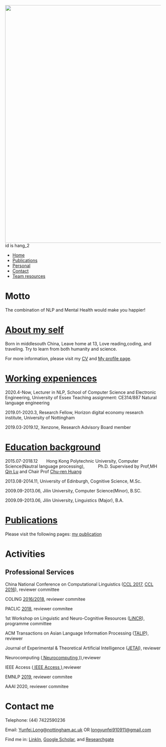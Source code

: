 <img src="http://yunfeilongpoly.github.io/IMG_4496.jpg" widht="1024" height="768"/>
<div id="time1"> id is hang_2 </div>
<script>            
setInterval("document.getElementById('time1').innerHTML = new Date().toLocaleString();", 1000);
</script>

<nav class="navbar navbar-inverse navbar-fixed-top">
    <div id="navbar" class="collapse navbar-collapse">
      <ul class="nav navbar-nav">
        <li class="active"><a href="index.html">Home</a></li>
        <li><a href="publications.html">Publications</a></li>     
        <li><a href="personalprofile.html">Personal</a></li> 
        <li><a href="index.html">Contact</a></li>  
        <li><a href="Team_resource.html">Team resources</a></li>  
      </ul>
  </div>
</nav>

<h1> Motto </h1>
The combination of NLP and Mental Health would make you happier! 

<h1><a href="personalprofile.html">About my self</a></h1>
Born in middlesouth China, Leave home at 13, Love reading,coding, and traveling. Try to learn from both humanity and science.

For more information, please visit my <a href="https://github.com/yunfeilongpoly/yunfeilongpoly.github.io/blob/master/Research%20CV%20YUNFEI%20LONG%20201910.pdf">CV</a> and <a href="personalprofile.html">My profile page</a>. 

<h1> <a href="personalprofile.html">Working expeniences</a></h1>
2020.4-Now,            Lecturer in NLP, School of Computer Science and Electronic Engineering, University of Essex
                       Teaching assignment: CE314/887 Natural language engineering 


2019.01-2020.3,        Research Fellow, Horizon digital economy research institute, University of Nottingham 

2019.03-2019.12,         Xenzone, Research Advisory Board member

<h1> <a href="personalprofile.html">Education background</a></h1>

2015.07-2018.12	        Hong Kong Polytechnic University,	Computer Science(Nautral language processing),	            Ph.D.       Supervised by Prof,MH <a href="http://www4.comp.polyu.edu.hk/~csluqin/">Qin Lu</a> and Chair Prof <a href="http://www.cbs.polyu.edu.hk/staff-en/churen-huang.php?&output=p">Chu-ren Huang</a> 

2013.08-2014.11, 	University of Edinburgh,	            Cognitive Science,	            M.Sc.

2009.09-2013.06, 	Jilin University,                     Computer Science(Minor),	         B.SC.

2009.09-2013.06, 	Jilin University,	                    Linguistics (Major),              B.A. 


<h1><a href="publications.html">Publications</a></h1>
Please visit the following pages: <a href="publications.html">my publication</a>

<h1>Activities</h1>
<h2>Professional Services</h2>
China National Conference on Computational Linguistics (<a href="http://www.cips-cl.org/static/CCL2017/callfor.html">CCL 2017</a>, <a href="http://www.cips-cl.org/static/CCL2016/en/index.html">CCL 2016</a>), reviewer committee 


COLING <a href="http://coling2018.org/http://coling2018.org/">2016/2018</a>, reviewer commitee

PACLIC <a href="http://www.cbs.polyu.edu.hk/2018paclic/">2018</a>, reviewer commitee

1st Workshop on Linguistic and Neuro-Cognitive Resources (<a href="http://lincr2018.cbs.polyu.edu.hk/LiNCR_workshop/">LiNCR</a>), programme committee

ACM Transactions on Asian Language Information Processing (<a href="https://dl.acm.org/citation.cfm?id=J820">TALIP</a>), reviewer

Journal of Experimental & Theoretical Artificial Intelligence (<a href="https://www.tandfonline.com/toc/teta20/current">JETAI</a>), reviewer

Neurocomputing (<a href="https://www.journals.elsevier.com/neurocomputing"> Neurocomputing </a>)),reviewer

IEEE Access (<a href="https://ieeexplore.ieee.org/xpl/RecentIssue.jsp?punumber=6287639"> IEEE Access </a>),reviewer

EMNLP <a href="https://www.emnlp-ijcnlp2019.org/">2019</a>, reviewer commitee

AAAI 2020, reviewer commitee

<h1>Contact me</h1>
Telephone: (44) 7422590236

Email: <a href="mailto:Yunfei.Long@nottingham.ac.uk">Yunfei.Long@nottingham.ac.uk</a> OR <a href="mailto:longyunfei910911@gmail.com">longyunfei910911@gmail.com</a>  

Find me in: <a href="https://www.linkedin.com/in/yunfei-long-3342b08a/">LinkIn</a>, <a href="https://scholar.google.com.hk/citations?user=2gKA6BUAAAAJ&hl=en">Google Scholar</a>, and <a href="https://www.researchgate.net/profile/Yunfei_Long4">Researchgate</a>
